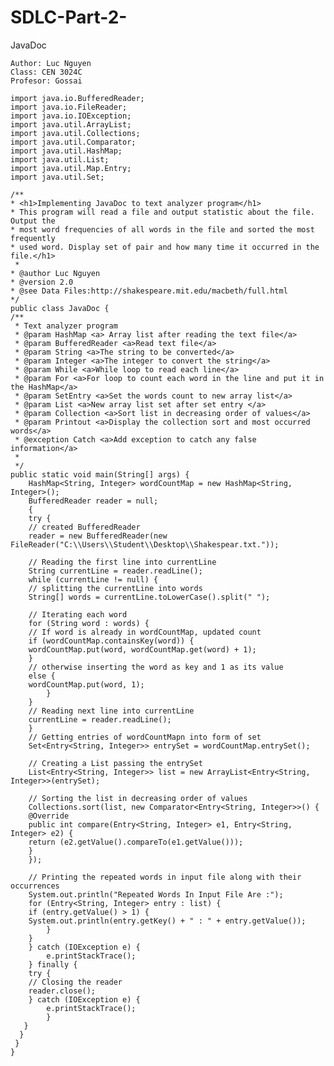# SDLC-Part-2-
JavaDoc 

	Author: Luc Nguyen
	Class: CEN 3024C
	Profesor: Gossai
	
	import java.io.BufferedReader;
	import java.io.FileReader;
	import java.io.IOException;
	import java.util.ArrayList;
	import java.util.Collections;
	import java.util.Comparator;
	import java.util.HashMap;
	import java.util.List;
	import java.util.Map.Entry;
	import java.util.Set;

	/**
 	* <h1>Implementing JavaDoc to text analyzer program</h1>
 	* This program will read a file and output statistic about the file. Output the
 	* most word frequencies of all words in the file and sorted the most frequently
 	* used word. Display set of pair and how many time it occurred in the file.</h1>
	 * 
 	* @author Luc Nguyen
 	* @version 2.0
 	* @see Data Files:http://shakespeare.mit.edu/macbeth/full.html
 	*/
	public class JavaDoc {
	/**
	 * Text analyzer program
	 * @param HashMap <a> Array list after reading the text file</a>
	 * @param BufferedReader <a>Read text file</a>
	 * @param String <a>The string to be converted</a>
	 * @param Integer <a>The integer to convert the string</a>
	 * @param While <a>While loop to read each line</a>
	 * @param For <a>For loop to count each word in the line and put it in the HashMap</a>
	 * @param SetEntry <a>Set the words count to new array list</a>
	 * @param List <a>New array list set after set entry </a>
	 * @param Collection <a>Sort list in decreasing order of values</a>
	 * @param Printout <a>Display the collection sort and most occurred words</a>
	 * @exception Catch <a>Add exception to catch any false information</a>
	 * 
	 */
	public static void main(String[] args) {
		HashMap<String, Integer> wordCountMap = new HashMap<String, Integer>();
		BufferedReader reader = null;
		{
		try {
		// created BufferedReader
		reader = new BufferedReader(new FileReader("C:\\Users\\Student\\Desktop\\Shakespear.txt."));

		// Reading the first line into currentLine
		String currentLine = reader.readLine();
		while (currentLine != null) {
		// splitting the currentLine into words
		String[] words = currentLine.toLowerCase().split(" ");

		// Iterating each word
		for (String word : words) {
		// If word is already in wordCountMap, updated count
		if (wordCountMap.containsKey(word)) {
		wordCountMap.put(word, wordCountMap.get(word) + 1);
		}
		// otherwise inserting the word as key and 1 as its value
		else {
		wordCountMap.put(word, 1);
			}
		}
		// Reading next line into currentLine
		currentLine = reader.readLine();
		}
		// Getting entries of wordCountMapn into form of set
		Set<Entry<String, Integer>> entrySet = wordCountMap.entrySet();

		// Creating a List passing the entrySet
		List<Entry<String, Integer>> list = new ArrayList<Entry<String, Integer>>(entrySet);

		// Sorting the list in decreasing order of values
		Collections.sort(list, new Comparator<Entry<String, Integer>>() {
		@Override
		public int compare(Entry<String, Integer> e1, Entry<String, Integer> e2) {
		return (e2.getValue().compareTo(e1.getValue()));
		}
		});

		// Printing the repeated words in input file along with their occurrences
		System.out.println("Repeated Words In Input File Are :");
		for (Entry<String, Integer> entry : list) {
		if (entry.getValue() > 1) {
		System.out.println(entry.getKey() + " : " + entry.getValue());
			}
		}
		} catch (IOException e) {
			e.printStackTrace();
		} finally {
		try {
		// Closing the reader
		reader.close();
		} catch (IOException e) {
			e.printStackTrace();
            }
	   }
	  }
	 }
	}
